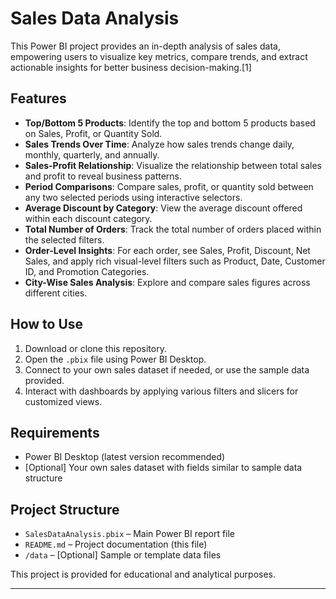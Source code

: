 # Sales Data Analysis

This Power BI project provides an in-depth analysis of sales data, empowering users to visualize key metrics, compare trends, and extract actionable insights for better business decision-making.[1]

## Features

- **Top/Bottom 5 Products**: Identify the top and bottom 5 products based on Sales, Profit, or Quantity Sold.
- **Sales Trends Over Time**: Analyze how sales trends change daily, monthly, quarterly, and annually.
- **Sales-Profit Relationship**: Visualize the relationship between total sales and profit to reveal business patterns.
- **Period Comparisons**: Compare sales, profit, or quantity sold between any two selected periods using interactive selectors.
- **Average Discount by Category**: View the average discount offered within each discount category.
- **Total Number of Orders**: Track the total number of orders placed within the selected filters.
- **Order-Level Insights**: For each order, see Sales, Profit, Discount, Net Sales, and apply rich visual-level filters such as Product, Date, Customer ID, and Promotion Categories.
- **City-Wise Sales Analysis**: Explore and compare sales figures across different cities.

## How to Use

1. Download or clone this repository.
2. Open the `.pbix` file using Power BI Desktop.
3. Connect to your own sales dataset if needed, or use the sample data provided.
4. Interact with dashboards by applying various filters and slicers for customized views.

## Requirements

- Power BI Desktop (latest version recommended)
- [Optional] Your own sales dataset with fields similar to sample data structure

## Project Structure

- `SalesDataAnalysis.pbix` – Main Power BI report file
- `README.md` – Project documentation (this file)
- `/data` – [Optional] Sample or template data files



This project is provided for educational and analytical purposes.

***


